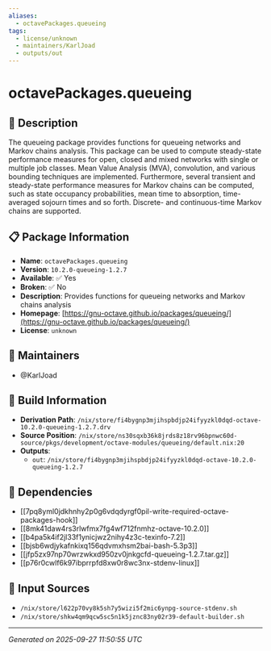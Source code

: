 ```yaml
---
aliases:
  - octavePackages.queueing
tags:
  - license/unknown
  - maintainers/KarlJoad
  - outputs/out
---
```


# octavePackages.queueing

## 📝 Description

The queueing package provides functions for queueing networks and Markov
chains analysis. This package can be used to compute steady-state
performance measures for open, closed and mixed networks with single or
multiple job classes. Mean Value Analysis (MVA), convolution, and various
bounding techniques are implemented. Furthermore, several transient and
steady-state performance measures for Markov chains can be computed, such
as state occupancy probabilities, mean time to absorption, time-averaged
sojourn times and so forth. Discrete- and continuous-time Markov chains
are supported.


## 📋 Package Information

- **Name**: `octavePackages.queueing`
- **Version**: `10.2.0-queueing-1.2.7`
- **Available**: ✅ Yes
- **Broken**: ✅ No
- **Description**: Provides functions for queueing networks and Markov chains analysis
- **Homepage**: [https://gnu-octave.github.io/packages/queueing/](https://gnu-octave.github.io/packages/queueing/)
- **License**: `unknown`
## 👥 Maintainers

- @KarlJoad


## 🔧 Build Information

- **Derivation Path**: `/nix/store/fi4bygnp3mjihspbdjp24ifyyzkl0dqd-octave-10.2.0-queueing-1.2.7.drv`
- **Source Position**: `/nix/store/ns30sqxb36k8jrds8z18rv96bpnwc60d-source/pkgs/development/octave-modules/queueing/default.nix:20`
- **Outputs**:
  - `out`:  `/nix/store/fi4bygnp3mjihspbdjp24ifyyzkl0dqd-octave-10.2.0-queueing-1.2.7`

## 🔗 Dependencies

- [[7pq8yml0jdkhnhy2p0g6vdqdyrgf0pil-write-required-octave-packages-hook]]
- [[8mk41daw4rs3rlwfmx7fg4wf712fnmhz-octave-10.2.0]]
- [[b4pa5k4if2jl33f1ynicjwz2nihy4z3c-texinfo-7.2]]
- [[bjsb6wdjykafnkixq156qdvmxhsm2bai-bash-5.3p3]]
- [[jfp5zx97np70wrzwkxd950zv0jnkgcfd-queueing-1.2.7.tar.gz]]
- [[p76r0cwlf6k97ibprrpfd8xw0r8wc3nx-stdenv-linux]]

## 📁 Input Sources

- `/nix/store/l622p70vy8k5sh7y5wizi5f2mic6ynpg-source-stdenv.sh`
- `/nix/store/shkw4qm9qcw5sc5n1k5jznc83ny02r39-default-builder.sh`

---
*Generated on 2025-09-27 11:50:55 UTC*
